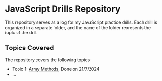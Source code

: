 # JavaScript Drills Repository

This repository serves as a log for my JavaScript practice drills. Each drill is organized in a separate folder, and the name of the folder represents the topic of the drill.

## Topics Covered

The repository covers the following topics:

- Topic 1: [Array Methods](./arrayMethods), Done on 21/7/2024
- ...

